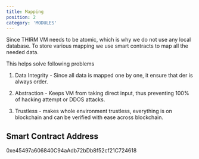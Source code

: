```yaml
---
title: Mapping
position: 2
category: 'MODULES'
---
```


Since THIRM VM needs to be atomic, which is why we do not use any local database. To store various mapping we use smart contracts to map all the needed data.


This helps solve following problems

1. Data Integrity - Since all data is mapped one by one, it ensure that der is always order.

2. Abstraction - Keeps VM from taking direct input, thus preventing 100% of hacking attempt or DDOS attacks.

3. Trustless - makes whole environment trustless, everything is on blockchain and can be verified with ease across blockchain.



## Smart Contract Address

0xe45497a606840C94aAdb72bDb8f52cf21C724618
